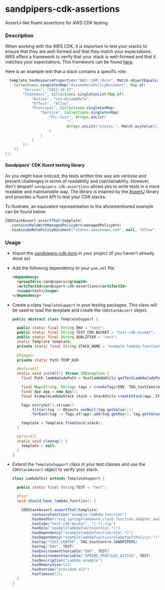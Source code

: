 # sandpipers-cdk-assertions

AssertJ-like fluent assertions for AWS CDK testing

### Description

When working with the AWS CDK, it is important to test your stacks to ensure that they are well-formed and that they match your expectations.
AWS offers a framework to verify that your stack is well-formed and that it matches your expectations. This framework can be found [here](https://docs.aws.amazon.com/cdk/latest/guide/testing.html).

Here is an example test that a stack contains a specific role:
```java
  template.hasResourceProperties("AWS::IAM::Role", Match.objectEquals(
    Collections.singletonMap("AssumeRolePolicyDocument", Map.of(
        "Version", "2012-10-17",
        "Statement", Collections.singletonList(Map.of(
            "Action", "sts:AssumeRole",
            "Effect", "Allow",
            "Principal", Collections.singletonMap(
                "Service", Collections.singletonMap(
                    "Fn::Join", Arrays.asList(
                            "",
                            Arrays.asList("states.", Match.anyValue(), ".amazonaws.com")
                    )
                )
            )
        ))
    ))
));
```

####  Sandpipers' CDK fluent testing library
As you might have noticed, the tests written this way are verbose and present challenges in terms of readability and maintainability. However, don't despair! `sandpipers-cdk-assertions` allows you to write tests in a more readable and maintainable way. The library is inspired by the [AssertJ](https://assertj.github.io/doc/) library and provides a fluent API to test your CDK stacks.

To illustrate, an equivalent representation to the aforementioned example can be found below:
```java
CDKStackAssert.assertThat(template)
  .containsRoleWithManagedPolicyArn(managedPolicyArn)
  .hasAssumeRolePolicyDocument("states.amazonaws.com", null, "Allow", "2012-10-17", "sts:AssumeRole");
```

### Usage

* Import the [sandpipers-cdk-bom](..%2Fsandpipers-cdk-bom/README.md) in your project (if you haven't already done so)
* Add the following dependency to your `pom.xml` file:
    ```xml
    <dependency>
      <groupId>io.sandpipers</groupId>
      <artifactId>sandpipers-cdk-assertions</artifactId>
      <scope>test</scope>
    </dependency>
    ```

* Create a class `TemplateSupport` in your testing packages. This class will be used to load the template and create the `CDKStackAssert` object.

    ```java
    public abstract class TemplateSupport {
    
      public static final String ENV = "test";
      public static final String TEST_CDK_BUCKET = "test-cdk-bucket";
      public static final String QUALIFIER = "test";
      static Template template;
      private static final String STACK_NAME = "example-lambda-function-test-stack";
      
      @TempDir
      private static Path TEMP_DIR;
    
      @BeforeAll
      static void initAll() throws IOException {
        final Path lambdaCodePath = TestLambdaUtils.getTestLambdaCodePath(TEMP_DIR);
    
        final Map<String, String> tags = createTags(ENV, TAG_CostCentre.SANDPIPERS);
        final App app = new App();
        final ExampleLambdaStack stack = StackUtils.createStack(app, STACK_NAME, lambdaCodePath.toString(), QUALIFIER, TEST_CDK_BUCKET, ENV);
    
        tags.entrySet().stream()
            .filter(tag -> Objects.nonNull(tag.getValue()))
            .forEach(tag -> Tags.of(app).add(tag.getKey(), tag.getValue()));
    
        template = Template.fromStack(stack);
      }
    
      @AfterAll
      static void cleanup() {
        template = null;
      }
    }
    ```
* Extend the `TemplateSupport` class in your test classes and use the `CDKStackAssert` object to verify your stack.

    ```java
    class LambdaTest extends TemplateSupport {
    
      public static final String TEST = "test";
    
      @Test
      void should_have_lambda_function() {
    
        CDKStackAssert.assertThat(template)
            .containsFunction("example-lambda-function")
            .hasHandler("org.springframework.cloud.function.adapter.aws.FunctionInvoker::handleRequest")
            .hasCode("test-cdk-bucket", "(.*).zip")
            .hasRole("examplelambdafunctionrole(.*)")
            .hasDependency("examplelambdafunctionrole(.*)")
            .hasDependency("examplelambdafunctionroleDefaultPolicy(.*)")
            .hasTag("COST_CENTRE", TAG_CostCentre.SANDPIPERS)
            .hasTag("ENV", TEST)
            .hasEnvironmentVariable("ENV", TEST)
            .hasEnvironmentVariable("SPRING_PROFILES_ACTIVE", TEST)
            .hasDescription("Lambda example")
            .hasMemorySize(512)
            .hasRuntime("provided.al2")
            .hasTimeout(3);
      }
    }
    ```